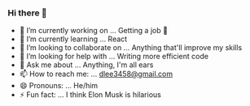 ### Hi there 👋

- 🔭 I’m currently working on ... Getting a job 😤
- 🌱 I’m currently learning ... React
- 👯 I’m looking to collaborate on ... Anything that'll improve my skills
- 🤔 I’m looking for help with ... Writing more efficient code
- 💬 Ask me about ... Anything, I'm all ears
- 📫 How to reach me: ... dlee3458@gmail.com
- 😄 Pronouns: ... He/him
- ⚡ Fun fact: ... I think Elon Musk is hilarious

